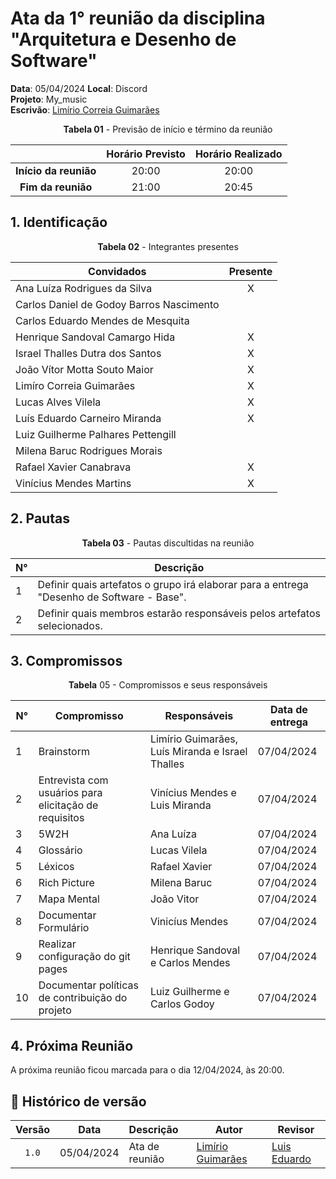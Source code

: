 # Ata da  1° reunião da disciplina "Arquitetura e Desenho de Software"

[//]: # (**Ordem do escrivão da ata:** Ana Luíza, Carlos Daniel, Carlos Eduardo, Henrique Sandoval, Israel Thalles, João Vítor, Limíro Guimarães, Lucas Alves, Luís Eduardo, Luiz Guilherme, Milena Baruc, Rafael Xavier, Vinícius Mendes.)

**Data**:   05/04/2024 **Local**: Discord <br>
**Projeto**: My_music <br>
**Escrivão**: [Limírio Correia Guimarães](https://github.com/LimirioGuimaraes)
<center>

**Tabela 01** - Previsão de início e término da reunião

|   | Horário Previsto | Horário Realizado |
|:-:| :-: | :-: |
|**Início da reunião**| 20:00 | 20:00 |
|**Fim da reunião**| 21:00 | 20:45 |


</center>


## 1. Identificação

<center>

**Tabela 02** - Integrantes presentes

| Convidados                               | Presente        |
|------------------------------------------|-----------------|
| Ana Luíza Rodrigues da Silva             |<center> X</center>|
| Carlos Daniel de Godoy Barros Nascimento |<center> </center>|
| Carlos Eduardo Mendes de Mesquita        |<center> </center>|
| Henrique Sandoval Camargo Hida           |<center> X</center>|
| Israel Thalles Dutra dos Santos          |<center> X</center>|
| João Vítor Motta Souto Maior             |<center> X</center>|
| Limíro Correia Guimarães                 |<center> X</center>|
| Lucas Alves Vilela                       |<center> X</center>|
| Luís Eduardo Carneiro Miranda            |<center> X</center>|
| Luiz Guilherme Palhares Pettengill       |<center> </center>|
| Milena Baruc Rodrigues Morais            |<center> </center>|
| Rafael Xavier Canabrava                  |<center> X</center>|
| Vinícius Mendes Martins                  |<center> X</center>|

</center>

## 2. Pautas

<center>
  
**Tabela 03** - Pautas discultidas na reunião

| **N°** | **Descrição**|
|---|-----------------|
| 1 | Definir quais artefatos o grupo irá elaborar para a entrega "Desenho de Software - Base".|
| 2 | Definir quais membros estarão responsáveis pelos artefatos selecionados. |

</center>

## 3. Compromissos

<center>

**Tabela** 05 - Compromissos e seus responsáveis

| **N°** | **Compromisso**       | **Responsáveis**   | **Data de entrega**    |
|-------|----------------------|------------------|------------|
| 1      | Brainstorm | Limírio Guimarães, Luís Miranda e Israel Thalles| 07/04/2024 |
| 2      | Entrevista com usuários para elicitação de requisitos | Vinícius Mendes e Luis Miranda| 07/04/2024 |
| 3      | 5W2H |Ana Luíza | 07/04/2024 |
| 4      |  Glossário |Lucas Vilela | 07/04/2024 |
| 5      |  Léxicos |Rafael Xavier | 07/04/2024 |
| 6      |  Rich Picture |Milena Baruc | 07/04/2024 |
| 7      |  Mapa Mental |João Vitor | 07/04/2024 |
| 8     | Documentar Formulário | Vinicíus Mendes | 07/04/2024 |
| 9     | Realizar configuração do git pages |Henrique Sandoval e Carlos Mendes | 07/04/2024 |
| 10     | Documentar políticas de contribuição do projeto | Luiz Guilherme e Carlos Godoy | 07/04/2024 |

</center>

## 4. Próxima Reunião

A próxima reunião ficou marcada para o dia 12/04/2024, às 20:00.

## 📑 Histórico de versão

| Versão | Data      | Descrição | Autor | Revisor |
| :-:    | :-----:   | :------   | ----  | ------- |
| `1.0`    |05/04/2024 | Ata de reunião| [Limírio Guimarães](https://github.com/LimirioGuimaraes) |  [Luis Eduardo](https://github.com/LuisMiranda10) |
